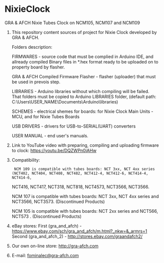 # NixieClock
GRA &amp; AFCH Nixie Tubes Clock on NCM105, NCM107 and NCM109
1. This repository content sources of project for Nixie Clock developed by GRA & AFCH.

	Folders description:
  
	FIRMWARES - source code that must be complied in Arduino IDE, and allready compiled Binary files in *.hex format ready to be uploaded on to property board by flasher.
  
	GRA & AFCH Compiled Firmware Flasher - flasher (uploader) that must be used in prevois step.
  
	LIBRARIES - Arduino libraries without which compiling will be failed. That folders must be copied to Arduino LIBRARIES folder, (default path: C:\Users\USER_NAME\Documents\Arduino\libraries)
  
	SCHEMES - electrical shemes for boards: for Nixie Clock Main Units - MCU, and for Nixie Tubes Boards
  
	USB DRIVERS - drivers for USB-to-SERIAL(UART) converters
  
	USER MANUAL - end user's manuals.

2. Link to YouTube video with preparing, compiling and uploading firmware to clock:
https://youtu.be/DQZWPn0iAHw

3. Compatibility:

        NCM 109 is compatible with tubes boards: NCT 3xx, NCT 4xx series (NCT402, NCT404, NCT408, NCT482, NCT412-4, NCT412-6, NCT414-4, NCT414-6, 
	NCT416, NCT417, NCT318, NCT818, NCT4573, NCT3566, NCT3566. 
	
	NCM 107 is compatible with tubes boards: NCT 3xx, NCT 4xx series and NCT3566, NCT3573. (Discontinued Products)
	
	NCM 105 is compatible with tubes boards: NCT 2xx series and NCT566, NCT573 . (Discontinued Products)
	
	
	
	

3. eBay stores:
First (gra_and_afch) - https://www.ebay.com/sch/gra_and_afch/m.html?_nkw=&_armrs=1
Second (gra_and_afch_2) - http://stores.ebay.com/graandafch2/

4. Our own on-line store: http://gra-afch.com

5. E-mail: fominalec@gra-afch.com
